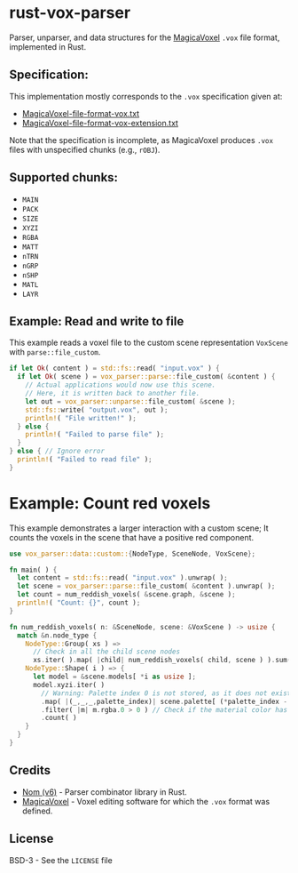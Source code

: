 # rust-vox-parser

Parser, unparser, and data structures for the [MagicaVoxel](https://ephtracy.github.io/) `.vox` file format, implemented in Rust.

## Specification:

This implementation mostly corresponds to the `.vox` specification given at:

* [MagicaVoxel-file-format-vox.txt](https://github.com/ephtracy/voxel-model/blob/master/MagicaVoxel-file-format-vox.txt)
* [MagicaVoxel-file-format-vox-extension.txt](https://github.com/ephtracy/voxel-model/blob/master/MagicaVoxel-file-format-vox-extension.txt)

Note that the specification is incomplete, as MagicaVoxel produces `.vox` files with unspecified chunks (e.g., `rOBJ`).

## Supported chunks:

* `MAIN`
* `PACK`
* `SIZE`
* `XYZI`
* `RGBA`
* `MATT`
* `nTRN`
* `nGRP`
* `nSHP`
* `MATL`
* `LAYR`

## Example: Read and write to file

This example reads a voxel file to the custom scene representation `VoxScene` with `parse::file_custom`.

```rust
if let Ok( content ) = std::fs::read( "input.vox" ) {
  if let Ok( scene ) = vox_parser::parse::file_custom( &content ) {
    // Actual applications would now use this scene.
    // Here, it is written back to another file.
    let out = vox_parser::unparse::file_custom( &scene );
    std::fs::write( "output.vox", out );
    println!( "File written!" );
  } else {
    println!( "Failed to parse file" );
  }
} else { // Ignore error
  println!( "Failed to read file" );
}
```

# Example: Count red voxels

This example demonstrates a larger interaction with a custom scene; It counts the voxels in the scene that have a positive red component.

```rust
use vox_parser::data::custom::{NodeType, SceneNode, VoxScene};

fn main( ) {
  let content = std::fs::read( "input.vox" ).unwrap( );
  let scene = vox_parser::parse::file_custom( &content ).unwrap( );
  let count = num_reddish_voxels( &scene.graph, &scene );
  println!( "Count: {}", count );
}

fn num_reddish_voxels( n: &SceneNode, scene: &VoxScene ) -> usize {
  match &n.node_type {
    NodeType::Group( xs ) =>
      // Check in all the child scene nodes
      xs.iter( ).map( |child| num_reddish_voxels( child, scene ) ).sum( ),
    NodeType::Shape( i ) => {
      let model = &scene.models[ *i as usize ];
      model.xyzi.iter( )
        // Warning: Palette index 0 is not stored, as it does not exist. Subtract one.
        .map( |(_,_,_,palette_index)| scene.palette[ (*palette_index - 1) as usize ] )
        .filter( |m| m.rgba.0 > 0 ) // Check if the material color has a red component
        .count( )
    }
  }
}
```

## Credits

* [Nom (v6)](https://crates.io/crates/nom) - Parser combinator library in Rust.
* [MagicaVoxel](https://ephtracy.github.io/) - Voxel editing software for which the `.vox` format was defined.


## License
BSD-3 - See the `LICENSE` file
